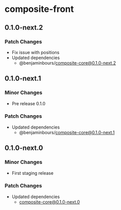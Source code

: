 # composite-front

## 0.1.0-next.2

### Patch Changes

- Fix issue with positions
- Updated dependencies
  - @benjaminbours/composite-core@0.1.0-next.2

## 0.1.0-next.1

### Minor Changes

- Pre release 0.1.0

### Patch Changes

- Updated dependencies
  - @benjaminbours/composite-core@0.1.0-next.1

## 0.1.0-next.0

### Minor Changes

- First staging release

### Patch Changes

- Updated dependencies
  - composite-core@0.1.0-next.0
